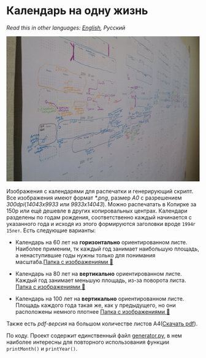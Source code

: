 # Календарь на одну жизнь #

*Read this in other languages: [English](README.md), Русский*

![Пример календаря](https://raw.githubusercontent.com/notdest/png-many-years-calendar/master/img/foto.JPG )

Изображения с календарями для распечатки и генерирующий скрипт. Все изображения имеют формат *\*.png*, размер *А0* с разрешением *300dpi*(*14043x9933* или *9933х14043*). Можно распечатать в Копирке за 150р или ещё дешевле в других копировальных центрах. Календари разделены по годам рождения, соответственно каждый начинается с указанного года и исходя из этого формируются заголовки вроде `1994г   15лет`. Есть следующие варианты:

* Календарь на 60 лет на **горизонтально** ориентированном листе. Наиболее применим, тк каждый год занимает наибольшую площадь, а ненаступившие годы нужны только для понимания масштаба.[Папка с изображениями :open_file_folder:](result/rus/60)

* Календарь на 80 лет на **вертикально** ориентированном листе. Каждый год занимает меньшую площадь, из-за поворота листа. [Папка с изображениями :open_file_folder:](result/rus/80)

* Календарь на 100 лет на **вертикально** ориентированном листе. Площадь каждого года такая же, как у предыдущего, но они расположены немного плотнее [Папка с изображениями :open_file_folder:](result/rus/100)

Также есть *pdf-версия* на большом количестве листов А4([Скачать pdf](https://github.com/notdest/png-many-years-calendar/raw/master/result/A4.pdf)). 

По коду. Проект содержит единственный файл [generator.py](generator.py), в нем наиболее интересны для повторного использования функции `printMonth()` и `printYear()`.

<!-- [![Foo](http://www.google.com.au/images/nav_logo7.png)](http://google.com.au/) -->
